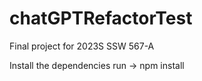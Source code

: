 # chatGPTRefactorTest
Final project for 2023S SSW 567-A

Install the dependencies 
run -> npm install 
